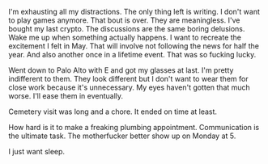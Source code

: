 I'm exhausting all my distractions. The only thing left is writing. I don't want to play games anymore. That bout is over. They are meaningless. I've bought my last crypto. The discussions are the same boring delusions. Wake me up when something actually happens. I want to recreate the excitement I felt in May. That will involve not following the news for half the year. And also another once in a lifetime event. That was so fucking lucky.

Went down to Palo Alto with E and got my glasses at last. I'm pretty indifferent to them. They look different but I don't want to wear them for close work because it's unnecessary. My eyes haven't gotten that much worse. I'll ease them in eventually.

Cemetery visit was long and a chore. It ended on time at least.

How hard is it to make a freaking plumbing appointment. Communication is the ultimate task. The motherfucker better show up on Monday at 5.

I just want sleep.
